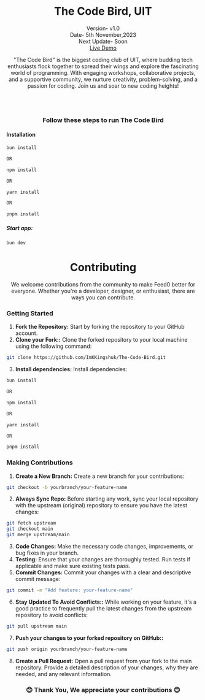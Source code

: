 <h1 align="center">The Code Bird, UIT</h1>
<p align="center">Version- v1.0 <br>Date- 5th November,2023 <br>Next Update- Soon  <br>
<a href="https://thecodebirduit.vercel.app">Live Demo</a></p>

<p align="center">"The Code Bird" is the biggest coding club of UIT, where budding tech enthusiasts flock together to spread their wings and explore the fascinating world of programming. With engaging workshops, collaborative projects, and a supportive community, we nurture creativity, problem-solving, and a passion for coding. Join us and soar to new coding heights!</p>

<br><br>

<h3 align="center">Follow these steps to run The Code Bird</h3>

#### Installation

```bash
bun install

OR

npm install

OR

yarn install

OR

pnpm install
```

##### Start app:

```bash
bun dev
```

<h1 align="center">Contributing</h1>
<p align="center">We welcome contributions from the community to make Feed0 better for everyone. Whether you're a developer, designer, or enthusiast, there are ways you can contribute.</p>

### Getting Started

1. **Fork the Repository:** Start by forking the repository to your GitHub account.
2. **Clone your Fork::** Clone the forked repository to your local machine using the following command:

```bash
git clone https://github.com/ImKKingshuk/The-Code-Bird.git

```

3. **Install dependencies:** Install dependencies:

```bash
bun install

OR

npm install

OR

yarn install

OR

pnpm install
```

### Making Contributions

1. **Create a New Branch:** Create a new branch for your contributions:

```bash
git checkout -b yourbranch/your-feature-name

```

2. **Always Sync Repo:** Before starting any work, sync your local repository with the upstream (original) repository to ensure you have the latest changes:

```bash
git fetch upstream
git checkout main
git merge upstream/main

```

3. **Code Changes:** Make the necessary code changes, improvements, or bug fixes in your branch.
4. **Testing:** Ensure that your changes are thoroughly tested. Run tests if applicable and make sure existing tests pass.
5. **Commit Changes:** Commit your changes with a clear and descriptive commit message:

```bash
git commit -m "Add feature: your-feature-name"

```

6. **Stay Updated To Avoid Conflicts::** While working on your feature, it's a good practice to frequently pull the latest changes from the upstream repository to avoid conflicts:

```bash
git pull upstream main

```

7. **Push your changes to your forked repository on GitHub::**

```bash
git push origin yourbranch/your-feature-name

```

8. **Create a Pull Request:** Open a pull request from your fork to the main repository. Provide a detailed description of your changes, why they are needed, and any relevant information.

<h3 align="center">😊 Thank You, We appreciate your contributions 😊</h3>

